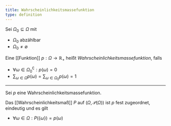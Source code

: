 ```yaml
---
title: Wahrscheinlichkeitsmassefunktion
type: definition
---
```


Sei $\Omega_0 \subseteq \Omega$  mit
- $\Omega_0$ abzählbar
- $\Omega_0 \ne \emptyset$

Eine [[Funktion]] $p : \Omega \to \mathbb{R}_+$ heißt *Wahrscheinlichkeitsmassefunktion*, falls
- $\forall \omega \in \Omega_0^\complement : p(\omega) = 0$
- $\sum_{\omega \in \Omega} p(\omega) = \sum_{\omega \in \Omega_0} p(\omega) = 1$

---

Sei $p$ eine Wahrscheinlichkeitsmassefunktion.

Das [[Wahrscheinlichkeitsmaß]] $P$ auf $(\Omega, \mathcal{P}(\Omega))$ ist $p$ fest zugeordnet, eindeutig und es gilt
- $\forall \omega \in \Omega : P(\{ \omega \}) = p(\omega)$